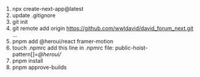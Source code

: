 1. npx create-next-app@latest
2. update .gitignore
3. git init
4. git remote add origin https://github.com/wwldavid/david_forum_next.git
   ...
5. pnpm add @heroui/react framer-motion
6. touch .npmrc
   add this line in .npmrc file: public-hoist-pattern[]=_@heroui/_
7. pnpm install
8. pnpm approve-builds
